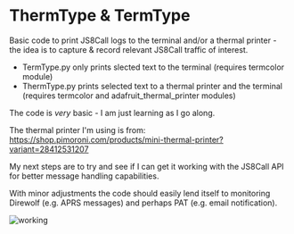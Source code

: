 # ThermType & TermType

Basic code to print JS8Call logs to the terminal and/or a thermal printer - the idea is to capture & record relevant JS8Call traffic of interest.

- TermType.py only prints slected text to the terminal (requires termcolor module)
- ThermType.py prints selected text to a thermal printer and the terminal (requires termcolor and adafruit_thermal_printer modules)

The code is *very* basic - I am just learning as I go along. 

The thermal printer I'm using is from:
https://shop.pimoroni.com/products/mini-thermal-printer?variant=28412531207

My next steps are to try and see if I can get it working with the JS8Call API for better message handling capabilities.

With minor adjustments the code should easily lend itself to monitoring Direwolf (e.g. APRS messages) and perhaps PAT (e.g. email notification).


![working](https://user-images.githubusercontent.com/120377036/207146712-1145ed90-e14a-4da9-853f-27035d58a370.jpg)
